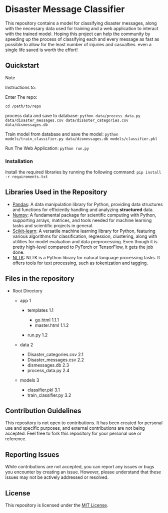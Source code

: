 # Disaster Message Classifier

This repository contains a model for classifying disaster messages, along with the necessary data used for training and a web application to interact with the trained model.
Hoping this project can help the community by speeding up the process of classifying each and every message as fast as possible to allow for the least number of injuries and casualties.
even a single life saved is worth the effort!


## Quickstart

> [!NOTE]
> Instructions to:
>
> 
>  Enter The repo:
>
> `cd /path/to/repo`
>
> process data and save to database:
> `python data/process_data.py data/disaster_messages.csv data/disaster_categories.csv data/dismessages.db`
>
>  Train model from database and save the model:
> `python models/train_classifier.py data/dismessages.db models/classifier.pkl`
>
> Run The Web Application:
>  `python run.py`

### Installation

Install the required libraries by running the following command:
`pip install -r requirements.txt`

## Libraries Used in the Repository

- [Pandas](https://pandas.pydata.org/): A data manipulation library for Python, providing data structures and functions for efficiently handling and analyzing **structured** data.
- [Numpy](https://numpy.org/): A fundamental package for scientific computing with Python, supporting arrays, matrices, and tools needed for machine learning tasks and scientific projects in general.
- [Scikit-learn](https://scikit-learn.org/): A versatile machine learning library for Python, featuring various algorithms for classification, regression, clustering, along with utilities for model evaluation and data preprocessing. Even though it is pretty high-level compared to PyTorch or TensorFlow, it gets the job done.
- [NLTK](https://www.nltk.org/): NLTK is a Python library for natural language processing tasks. It offers tools for text processing, such as tokenization and tagging.

## Files in the repository
- Root Directory
  - app 1
  
    - templates 1.1
    
      - go.html 1.1.1
      - master.html 1.1.2
      
    - run.py 1.2
    
  - data 2

    - Disaster_categories.csv 2.1
    - Disaster_messages.csv 2.2
    - dismessages.db 2.3
    - process_data.py 2.4
    
  - models 3
  
    - classifier.pkl 3.1
    - train_classifier.py 3.2

## Contribution Guidelines

This repository is not open to contributions. It has been created for personal use and specific purposes, and external contributions are not being accepted. Feel free to fork this repository for your personal use or reference.

## Reporting Issues

While contributions are not accepted, you can report any issues or bugs you encounter by creating an issue. However, please understand that these issues may not be actively addressed or resolved.

## License

This repository is licensed under the [MIT License](https://opensource.org/licenses/MIT).

